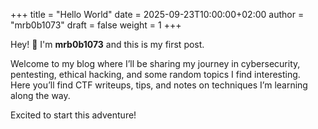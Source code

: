 +++
title = "Hello World"
date = 2025-09-23T10:00:00+02:00
author = "mrb0b1073"
draft = false
weight = 1
+++

Hey! 👋 I'm **mrb0b1073** and this is my first post.

Welcome to my blog where I’ll be sharing my journey in cybersecurity, pentesting, ethical hacking, and some random topics I find interesting.  
Here you’ll find CTF writeups, tips, and notes on techniques I’m learning along the way.

Excited to start this adventure! 